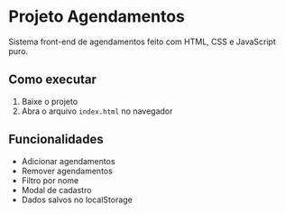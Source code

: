 # Projeto Agendamentos

Sistema front-end de agendamentos feito com HTML, CSS e JavaScript puro.

## Como executar

1. Baixe o projeto
2. Abra o arquivo `index.html` no navegador

## Funcionalidades

- Adicionar agendamentos
- Remover agendamentos
- Filtro por nome
- Modal de cadastro
- Dados salvos no localStorage